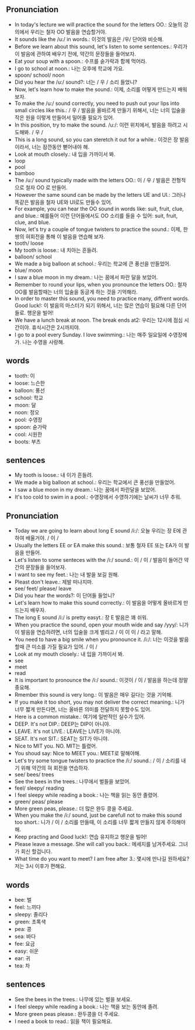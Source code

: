 ## Pronunciation
- In today's lecture we will practice the sound for the letters OO.: 오늘의 강의에서 우리는 철자 OO 발음을 연습할거야.
- It sounds like the /u:/ in words.: 이것의 발음은 /우/ 단어와 비슷해.
- Before we learn about this sound, let's listen to some sentences.: 우리가 이 발음에 관하여 배우기 전에, 약간의 문장들을 들어보자.
- Eat your soup with a spoon.: 수프를 숟가락과 함께 먹어라.
- I go to school at noon.: 나는 오후에 학교에 가요.
- spoon/ school/ noon
- Did you hear the /u:/ sound?: 너는 / 우 / 소리 들었니?
- Now, let's learn how to make the sound.: 이제, 소리를 어떻게 만드는지 배워보자.
- To make the /u:/ sound correctly, you need to push out your lips into small circles like this.: / 우 / 발음을 올바르게 만들기 위해서, 너는 너의 입술을 작은 원을 이렇게 만들어서 밀어줄 필요가 있어.
- In this position, try to make the sound. /u:/: 이런 위치에서, 발음을 하려고 시도해봐. / 우 /
- This is a long sound, so you can steretch it out for a while.: 이것은 장 발음이라서, 너는 잠깐동안 뻗어내야 해.
- Look at mouth closely.: 내 입을 가까이서 봐.
- loop
- pool
- bamboo
- The /u:/ sound typically made with the letters OO.: 이 / 우 / 발음은 전형적으로 철자 OO 로 만들어.
- However the same sound can be made by the letters UE and UI.: 그러나 똑같은 발음을 철자 UE와 UI로도 만들수 있어.
- For example, you can hear the OO sound in words like: suit, fruit, clue, and blue.: 예를들어 이런 단어들에서도 OO 소리를 들을 수 있어: suit, fruit, clue, and blue.
- Now, let's try a couple of tongue twisters to practice the sound.: 이제, 한 쌍의 혀회전을 통해 이 발음을 연습해 보자. 
- tooth/ loose
- My tooth is loose.: 내 치아는 흔들려.
- balloon/ school
- We made a big balloon at school.: 우리는 학교에 큰 풍선을 만들었어.
- blue/ moon
- I saw a blue moon in my dream.: 나는 꿈에서 파란 달을 보았어.
- Remember to round your lips, when you pronounce the letters OO.: 철자 OO를 발음할때는 너의 입술을 동글게 하는 것을 기억해라.
- In order to master this sound, you need to practice many, diffrent words. Good luck!: 이 발음의 마스터가 되기 위해서, 너는 많은 연습이 필요해 다른 단어들로. 행운을 빌어!
- We have a lunch break at noon. The break ends at2: 우리는 12시에 점심 시간이야. 휴식시간은 2시까지야.
- I go to a pool every Sunday. I love swimming.: 나는 매주 일요일에 수영장에 가. 나는 수영을 사랑해.

## words
- tooth: 이
- loose: 느슨한
- balloon: 풍선
- school: 학교
- moon: 달
- noon: 정오
- pool: 수영장
- spoon: 숟가락
- cool: 시원한
- boots: 부츠

## sentences
- My tooth is loose.: 내 이가 흔들려.
- We made a big balloon at school.: 우리는 학교에서 큰 풍선을 만들었어.
- I saw a blue moon in my dream.: 나는 꿈에서 파란달을 보았어.
- It's too cold to swim in a pool.: 수영장에서 수영하기에는 날씨가 너무 추워.

## Pronunciation
- Today we are going to learn about long E sound /i:/: 오늘 우리는 장 E에 관하여 배울거야. / 이 /
- Usually the letters EE or EA make this sound.: 보통 철자 EE 또는 EA가 이 발음을 만들어.
- Let's listen to some senteces with the /i:/ sound.: 이 / 이 / 발음이 들어간 약간의 문장들을 들어보자.
- I want to see my feet.: 나는 내 발을 보길 원해.
- Pleast don't leave.: 제발 떠나지마.
- see/ feet/ please/ leave
- Did you hear the words?: 이 단어들 들었니?
- Let's learn how to make this sound correctly.: 이 발음을 어떻게 올바르게 만드는지 배우자.
- The long E sound /i:/ is pretty easyt.: 장 E 발음은 꽤 쉬워.
- When you practice the sound, open your mouth wide and say /yyy/: 니가 이 발음을 연습하려면, 너의 입술을 크게 벌리고 / 이 이 이 / 라고 말해.
- You need to have a big smile when you pronounce it. /i:/: 너는 이것을 발음할때 큰 미소를 가질 필요가 있어. / 이 /
- Look at my mouth closely.: 내 입을 가까이서 봐.
- see
- meet
- read
- It is important to pronounce the /i:/ sound.: 이것이 / 이 / 발음을 하는데 정말 중요해.
- Rmember this sound is very long.: 이 발음은 매우 길다는 것을 기억해.
- If you make it too short, you may not deliver the correct meaning.: 니가 너무 짧게 만든다면, 너는 올바른 의미를 전달하지 못할수도 있어.
- Here is a common mistake.: 여기에 일반적인 실수가 있어.
- DEEP. It's not DIP.: DEEP는 DIP이 아니야.
- LEAVE. It's not LIVE.: LEAVE는 LIVE가 아니야.
- SEAT. It's not SIT.: SEAT는 SIT가 아니야.
- Nice to MIT you. NO. MIT는 틀렸어.
- You shoud say: Nice to MEET you.: MEET로 말해야해.
- Let's try some tongue twisters to practice the /i:/ sound.: / 이 / 소리를 내기 위해 약간의 혀 회전을 연습하자.
- see/ bees/ trees
- See the bees in the trees.: 나무에서 벌들을 보았어.
- feel/ sleepy/ reading
- I feel sleepy while reading a book.: 나는 책을 읽는 동안 졸렸어.
- green/ peas/ please
- More green peas, please.: 더 많은 완두 콩을 주세요.
- When you make the /i:/ sound, just be carefull not to make this sound too short.: 니가 / 이 / 소리를 만들때, 이 소리를 너무 짧게 만들지 않게 주의해야해.
- Keep practing and Good luck!: 연습 유지하고 행운을 빌어!
- Please leave a message. She will call you back.: 메세지를 남겨주세요. 그녀가 회신 할겁니다.
- What time do you want to meet? I am free after 3.: 몇시에 만나길 원하세요? 저는 3시 이후가 편해요.

## words
- bee: 벌
- feel: 느끼다
- sleepy: 졸리다
- green: 초록색
- pea: 콩
- sea: 바다
- fee: 요금
- easy: 쉬운
- ear: 귀
- tea: 차

## sentences
- See the bees in the trees.: 나무에 있는 벌을 보세요.
- I feel sleepy while reading a book.: 나는 책을 보는 동안에 졸려.
- More green peas please.: 완두콩을 더 주세요.
- I need a book to read.: 읽을 책이 필요해요.

